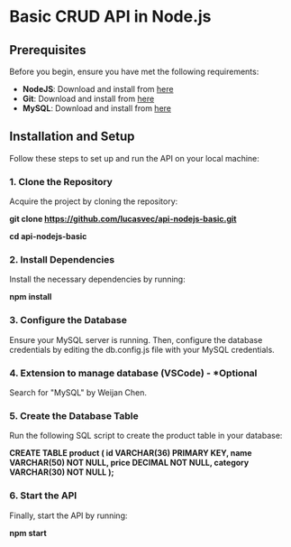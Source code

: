 # Basic CRUD API in Node.js

## Prerequisites

Before you begin, ensure you have met the following requirements:

- **NodeJS**: Download and install from [here](https://nodejs.org/en/download/)
- **Git**: Download and install from [here](https://git-scm.com/downloads)
- **MySQL**: Download and install from [here](https://dev.mysql.com/downloads/installer/)

## Installation and Setup

Follow these steps to set up and run the API on your local machine:

### 1. Clone the Repository

Acquire the project by cloning the repository:

**git clone https://github.com/lucasvec/api-nodejs-basic.git**

**cd api-nodejs-basic**

### 2. Install Dependencies

Install the necessary dependencies by running:

**npm install**

### 3. Configure the Database
Ensure your MySQL server is running. Then, configure the database credentials by editing the db.config.js file with your MySQL credentials.

### 4. Extension to manage database (VSCode) - *Optional
Search for "MySQL" by Weijan Chen.

### 5. Create the Database Table
Run the following SQL script to create the product table in your database:

**CREATE TABLE product (
    id VARCHAR(36) PRIMARY KEY,
    name VARCHAR(50) NOT NULL,
    price DECIMAL NOT NULL,
    category VARCHAR(30) NOT NULL
);**


### 6. Start the API
Finally, start the API by running:

**npm start**
